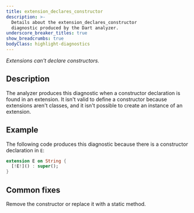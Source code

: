 ```yaml
---
title: extension_declares_constructor
description: >-
  Details about the extension_declares_constructor
  diagnostic produced by the Dart analyzer.
underscore_breaker_titles: true
show_breadcrumbs: true
bodyClass: highlight-diagnostics
---
```


_Extensions can't declare constructors._

## Description

The analyzer produces this diagnostic when a constructor declaration is
found in an extension. It isn't valid to define a constructor because
extensions aren't classes, and it isn't possible to create an instance of
an extension.

## Example

The following code produces this diagnostic because there is a constructor
declaration in `E`:

```dart
extension E on String {
  [!E!]() : super();
}
```

## Common fixes

Remove the constructor or replace it with a static method.
